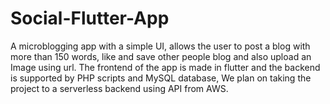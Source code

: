 # Social-Flutter-App
A microblogging app with a simple UI, allows the user to post a blog with more than 150 words, like and save other people blog and also upload an Image using url. The frontend of the app is made in flutter and the backend is supported by PHP scripts and MySQL database, We plan on taking the project to a serverless backend using API from AWS.
